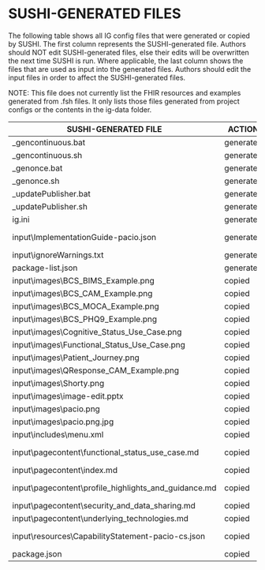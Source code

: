# SUSHI-GENERATED FILES #

The following table shows all IG config files that were generated or copied by SUSHI.  The first column
represents the SUSHI-generated file. Authors should NOT edit SUSHI-generated files, else their edits will
be overwritten the next time SUSHI is run. Where applicable, the last column shows the files that are used
as input into the generated files. Authors should edit the input files in order to affect the SUSHI-generated
files.

NOTE: This file does not currently list the FHIR resources and examples generated from .fsh files. It only
lists those files generated from project configs or the contents in the ig-data folder.

| SUSHI-GENERATED FILE                                 | ACTION    | INPUT FILE(S)                                                        |
| ---------------------------------------------------- | --------- | -------------------------------------------------------------------- |
| _gencontinuous.bat                                   | generated |                                                                      |
| _gencontinuous.sh                                    | generated |                                                                      |
| _genonce.bat                                         | generated |                                                                      |
| _genonce.sh                                          | generated |                                                                      |
| _updatePublisher.bat                                 | generated |                                                                      |
| _updatePublisher.sh                                  | generated |                                                                      |
| ig.ini                                               | generated | ..\ig-data\ig.ini, ..\package.json                                   |
| input\ImplementationGuide-pacio.json                 | generated | ..\ig-data\ig.ini, ..\package.json, {all input resources and pages}  |
| input\ignoreWarnings.txt                             | generated |                                                                      |
| package-list.json                                    | generated | ..\package.json                                                      |
| input\images\BCS_BIMS_Example.png                    | copied    | ..\ig-data\input\images\BCS_BIMS_Example.png                         |
| input\images\BCS_CAM_Example.png                     | copied    | ..\ig-data\input\images\BCS_CAM_Example.png                          |
| input\images\BCS_MOCA_Example.png                    | copied    | ..\ig-data\input\images\BCS_MOCA_Example.png                         |
| input\images\BCS_PHQ9_Example.png                    | copied    | ..\ig-data\input\images\BCS_PHQ9_Example.png                         |
| input\images\Cognitive_Status_Use_Case.png           | copied    | ..\ig-data\input\images\Cognitive_Status_Use_Case.png                |
| input\images\Functional_Status_Use_Case.png          | copied    | ..\ig-data\input\images\Functional_Status_Use_Case.png               |
| input\images\Patient_Journey.png                     | copied    | ..\ig-data\input\images\Patient_Journey.png                          |
| input\images\QResponse_CAM_Example.png               | copied    | ..\ig-data\input\images\QResponse_CAM_Example.png                    |
| input\images\Shorty.png                              | copied    | ..\ig-data\input\images\Shorty.png                                   |
| input\images\image-edit.pptx                         | copied    | ..\ig-data\input\images\image-edit.pptx                              |
| input\images\pacio.png                               | copied    | ..\ig-data\input\images\pacio.png                                    |
| input\images\pacio.png.jpg                           | copied    | ..\ig-data\input\images\pacio.png.jpg                                |
| input\includes\menu.xml                              | copied    | ..\ig-data\input\includes\menu.xml                                   |
| input\pagecontent\functional_status_use_case.md      | copied    | ..\ig-data\input\pagecontent\functional_status_use_case.md           |
| input\pagecontent\index.md                           | copied    | ..\ig-data\input\pagecontent\index.md                                |
| input\pagecontent\profile_highlights_and_guidance.md | copied    | ..\ig-data\input\pagecontent\profile_highlights_and_guidance.md      |
| input\pagecontent\security_and_data_sharing.md       | copied    | ..\ig-data\input\pagecontent\security_and_data_sharing.md            |
| input\pagecontent\underlying_technologies.md         | copied    | ..\ig-data\input\pagecontent\underlying_technologies.md              |
| input\resources\CapabilityStatement-pacio-cs.json    | copied    | ..\ig-data\input\resources\CapabilityStatement-functional_pacio.json |
| package.json                                         | copied    | ..\package.json                                                      |